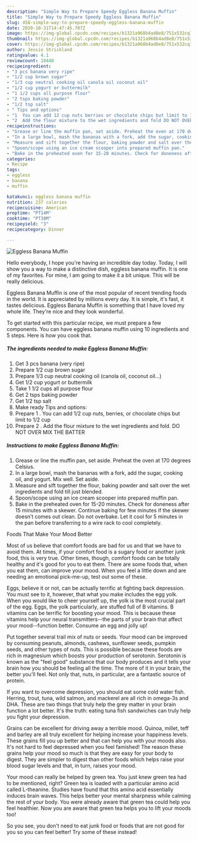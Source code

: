 ```yaml
---
description: "Simple Way to Prepare Speedy Eggless Banana Muffin"
title: "Simple Way to Prepare Speedy Eggless Banana Muffin"
slug: 458-simple-way-to-prepare-speedy-eggless-banana-muffin
date: 2020-10-31T14:47:45.707Z
image: https://img-global.cpcdn.com/recipes/b1321a968b4ad8e8/751x532cq70/eggless-banana-muffin-recipe-main-photo.jpg
thumbnail: https://img-global.cpcdn.com/recipes/b1321a968b4ad8e8/751x532cq70/eggless-banana-muffin-recipe-main-photo.jpg
cover: https://img-global.cpcdn.com/recipes/b1321a968b4ad8e8/751x532cq70/eggless-banana-muffin-recipe-main-photo.jpg
author: Jessie Strickland
ratingvalue: 4.1
reviewcount: 18440
recipeingredient:
- "3 pcs banana very ripe"
- "1/2 cup brown sugar"
- "1/3 cup neutral cooking oil canola oil coconut oil"
- "1/2 cup yogurt or buttermilk"
- "1 1/2 cups all purpose flour"
- "2 tsps baking powder"
- "1/2 tsp salt"
- " Tips and options"
- "1  You can add 12 cup nuts berries or chocolate chips but limit to 12 cup"
- "2  Add the flour mixture to the wet ingredients and fold DO NOT OVER MIX THE BATTER"
recipeinstructions:
- "Grease or line the muffin pan, set aside. Preheat the oven at 170 degrees Celsius."
- "In a large bowl, mash the bananas with a fork, add the sugar, cooking oil, and yogurt. Mix well. Set aside."
- "Measure and sift together the flour, baking powder and salt over the wet ingredients and fold till just blended."
- "Spoon/scope using an ice cream scooper into prepared muffin pan."
- "Bake in the preheated oven for 15-20 minutes. Check for doneness after 15 minutes with a skewer. Continue baking for few minutes if the skewer doesn’t comes out clean. Do not overbake. Let it cool for 5 minutes in the pan before transferring to a wire rack to cool completely."
categories:
- Recipe
tags:
- eggless
- banana
- muffin

katakunci: eggless banana muffin 
nutrition: 237 calories
recipecuisine: American
preptime: "PT14M"
cooktime: "PT38M"
recipeyield: "3"
recipecategory: Dinner

---
```



![Eggless Banana Muffin](https://img-global.cpcdn.com/recipes/b1321a968b4ad8e8/751x532cq70/eggless-banana-muffin-recipe-main-photo.jpg)

Hello everybody, I hope you're having an incredible day today. Today, I will show you a way to make a distinctive dish, eggless banana muffin. It is one of my favorites. For mine, I am going to make it a bit unique. This will be really delicious.



Eggless Banana Muffin is one of the most popular of recent trending foods in the world. It is appreciated by millions every day. It is simple, it's fast, it tastes delicious. Eggless Banana Muffin is something that I have loved my whole life. They're nice and they look wonderful.


To get started with this particular recipe, we must prepare a few components. You can have eggless banana muffin using 10 ingredients and 5 steps. Here is how you cook that.

<!--inarticleads1-->

##### The ingredients needed to make Eggless Banana Muffin:

1. Get 3 pcs banana (very ripe)
1. Prepare 1/2 cup brown sugar
1. Prepare 1/3 cup neutral cooking oil (canola oil, coconut oil...)
1. Get 1/2 cup yogurt or buttermilk
1. Take 1 1/2 cups all purpose flour
1. Get 2 tsps baking powder
1. Get 1/2 tsp salt
1. Make ready  Tips and options:
1. Prepare 1 . You can add 1/2 cup nuts, berries, or chocolate chips but limit to 1/2 cup
1. Prepare 2 . Add the flour mixture to the wet ingredients and fold. DO NOT OVER MIX THE BATTER




<!--inarticleads2-->

##### Instructions to make Eggless Banana Muffin:

1. Grease or line the muffin pan, set aside. Preheat the oven at 170 degrees Celsius.
1. In a large bowl, mash the bananas with a fork, add the sugar, cooking oil, and yogurt. Mix well. Set aside.
1. Measure and sift together the flour, baking powder and salt over the wet ingredients and fold till just blended.
1. Spoon/scope using an ice cream scooper into prepared muffin pan.
1. Bake in the preheated oven for 15-20 minutes. Check for doneness after 15 minutes with a skewer. Continue baking for few minutes if the skewer doesn’t comes out clean. Do not overbake. Let it cool for 5 minutes in the pan before transferring to a wire rack to cool completely.




Foods That Make Your Mood Better


Most of us believe that comfort foods are bad for us and that we have to avoid them. At times, if your comfort food is a sugary food or another junk food, this is very true. Other times, though, comfort foods can be totally healthy and it's good for you to eat them. There are some foods that, when you eat them, can improve your mood. When you feel a little down and are needing an emotional pick-me-up, test out some of these.

Eggs, believe it or not, can be actually terrific at fighting back depression. You must see to it, however, that what you make includes the egg yolk. When you would like to cheer yourself up, the yolk is the most crucial part of the egg. Eggs, the yolk particularly, are stuffed full of B vitamins. B vitamins can be terrific for boosting your mood. This is because these vitamins help your neural transmitters--the parts of your brain that affect your mood--function better. Consume an egg and jolly up!

Put together several trail mix of nuts or seeds. Your mood can be improved by consuming peanuts, almonds, cashews, sunflower seeds, pumpkin seeds, and other types of nuts. This is possible because these foods are rich in magnesium which boosts your production of serotonin. Serotonin is known as the "feel good" substance that our body produces and it tells your brain how you should be feeling all the time. The more of it in your brain, the better you'll feel. Not only that, nuts, in particular, are a fantastic source of protein.

If you want to overcome depression, you should eat some cold water fish. Herring, trout, tuna, wild salmon, and mackerel are all rich in omega-3s and DHA. These are two things that truly help the grey matter in your brain function a lot better. It's the truth: eating tuna fish sandwiches can truly help you fight your depression. 

Grains can be excellent for driving away a terrible mood. Quinoa, millet, teff and barley are all truly excellent for helping increase your happiness levels. These grains fill you up better and that can help you with your moods also. It's not hard to feel depressed when you feel famished! The reason these grains help your mood so much is that they are easy for your body to digest. They are simpler to digest than other foods which helps raise your blood sugar levels and that, in turn, raises your mood.

Your mood can really be helped by green tea. You just knew green tea had to be mentioned, right? Green tea is loaded with a particular amino acid called L-theanine. Studies have found that this amino acid essentially induces brain waves. This helps better your mental sharpness while calming the rest of your body. You were already aware that green tea could help you feel healthier. Now you are aware that green tea helps you to lift your moods too!

So you see, you don't need to eat junk food or foods that are not good for you so you can feel better! Try some of these instead!


